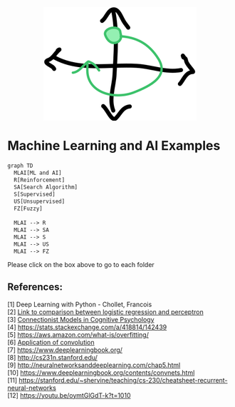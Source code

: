 <img src="https://raw.githubusercontent.com/lamegaton/Machine-Learning-and-AI-Examples/892b8c8983b88b7018c442ee8ae2b3364ed790a0/Assets/navigation.svg" alt="navigation" style="display: block; margin-left: auto; margin-right: auto;">

# Machine Learning and AI Examples
```mermaid
graph TD
  MLAI[ML and AI]
  R[Reinforcement]
  SA[Search Algorithm]
  S[Supervised]
  US[Unsupervised]
  FZ[Fuzzy]

  MLAI --> R
  MLAI --> SA
  MLAI --> S
  MLAI --> US
  MLAI --> FZ

```
Please click on the box above to go to each folder

## References:  
[1] Deep Learning with Python - Chollet, Francois  
[2] [Link to comparison between logistic regression and perceptron](https://stats.stackexchange.com/questions/162257/whats-the-difference-between-logistic-regression-and-perceptron)  
[3] [Connectionist Models in Cognitive Psychology](https://stanford.edu/~jlmcc/papers/McCCleeremans09CnxMdlsOCC.pdf)  
[4] https://stats.stackexchange.com/a/418814/142439  
[5] https://aws.amazon.com/what-is/overfitting/  
[6] [Application of convolution](https://dspillustrations.com/pages/posts/misc/the-convolution-theorem-and-application-examples.html)  
[7] https://www.deeplearningbook.org/  
[8] http://cs231n.stanford.edu/  
[9] http://neuralnetworksanddeeplearning.com/chap5.html  
[10] https://www.deeplearningbook.org/contents/convnets.html  
[11] https://stanford.edu/~shervine/teaching/cs-230/cheatsheet-recurrent-neural-networks  
[12] https://youtu.be/oymtGlGdT-k?t=1010  

